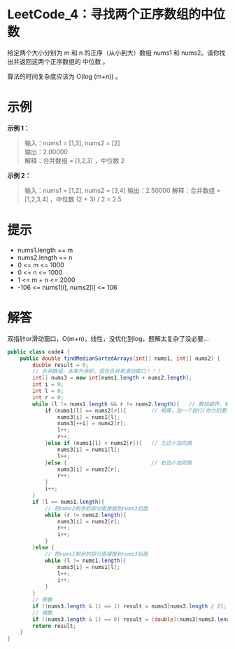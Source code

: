 # LeetCode_4：寻找两个正序数组的中位数
给定两个大小分别为 m 和 n 的正序（从小到大）数组 nums1 和 nums2。请你找出并返回这两个正序数组的 中位数 。

算法的时间复杂度应该为 O(log (m+n)) 。


# 示例

**示例 1：**

>输入：nums1 = [1,3], nums2 = [2]  
输出：2.00000  
解释：合并数组 = [1,2,3] ，中位数 2  

**示例 2：**

>输入：nums1 = [1,2], nums2 = [3,4]
输出：2.50000
解释：合并数组 = [1,2,3,4] ，中位数 (2 + 3) / 2 = 2.5

# 提示

- nums1.length == m
- nums2.length == n
- 0 <= m <= 1000
- 0 <= n <= 1000
- 1 <= m + n <= 2000
- -106 <= nums1[i], nums2[i] <= 106

# 解答
双指针or滑动窗口，O(m+n)，线性，没优化到log，题解太复杂了没必要...
```java
public class code4 {
    public double findMedianSortedArrays(int[] nums1, int[] nums2) {
        double result = 0;
        // 合并数组，本来升序好，现在合并用滑动窗口！！！
        int[] nums3 = new int[nums1.length + nums2.length];
        int i = 0;
        int l = 0;
        int r = 0;
        while (l != nums1.length && r != nums2.length){   // 数组越界，停止添加
            if (nums1[l] == nums2[r]){        // 相等，加一个就行(你力扣要求重复就加两次！)
                nums3[i] = nums1[l];
                nums3[++i] = nums2[r];
                l++;
                r++;
            }else if (nums1[l] < nums2[r]){   // 左边小加完跳
                nums3[i] = nums1[l];
                l++;
            }else {                           // 右边小加完跳
                nums3[i] = nums2[r];
                r++;
            }
            i++;
        }
        if (l == nums1.length){
            // 把nums2剩余的部分直接搬到nums3后面
            while (r != nums2.length){
                nums3[i] = nums2[r];
                r++;
                i++;
            }
        }else {
            // 把nums1剩余的部分直接搬到nums3后面
            while (l != nums1.length){
                nums3[i] = nums1[l];
                l++;
                i++;
            }
        }
        // 奇数
        if ((nums3.length & 1) == 1) result = nums3[nums3.length / 2];
        // 偶数
        if ((nums3.length & 1) == 0) result = (double)(nums3[nums3.length / 2] + nums3[nums3.length / 2 - 1] ) / 2;
        return result;
    }
}
```
